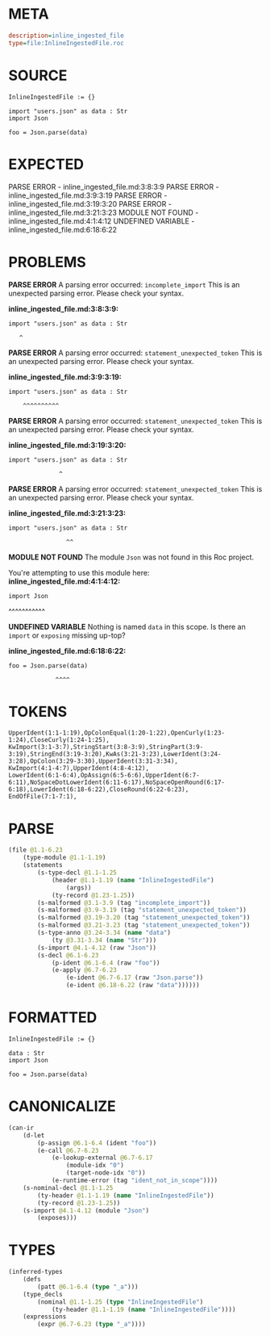 # META
~~~ini
description=inline_ingested_file
type=file:InlineIngestedFile.roc
~~~
# SOURCE
~~~roc
InlineIngestedFile := {}

import "users.json" as data : Str
import Json

foo = Json.parse(data)
~~~
# EXPECTED
PARSE ERROR - inline_ingested_file.md:3:8:3:9
PARSE ERROR - inline_ingested_file.md:3:9:3:19
PARSE ERROR - inline_ingested_file.md:3:19:3:20
PARSE ERROR - inline_ingested_file.md:3:21:3:23
MODULE NOT FOUND - inline_ingested_file.md:4:1:4:12
UNDEFINED VARIABLE - inline_ingested_file.md:6:18:6:22
# PROBLEMS
**PARSE ERROR**
A parsing error occurred: `incomplete_import`
This is an unexpected parsing error. Please check your syntax.

**inline_ingested_file.md:3:8:3:9:**
```roc
import "users.json" as data : Str
```
       ^


**PARSE ERROR**
A parsing error occurred: `statement_unexpected_token`
This is an unexpected parsing error. Please check your syntax.

**inline_ingested_file.md:3:9:3:19:**
```roc
import "users.json" as data : Str
```
        ^^^^^^^^^^


**PARSE ERROR**
A parsing error occurred: `statement_unexpected_token`
This is an unexpected parsing error. Please check your syntax.

**inline_ingested_file.md:3:19:3:20:**
```roc
import "users.json" as data : Str
```
                  ^


**PARSE ERROR**
A parsing error occurred: `statement_unexpected_token`
This is an unexpected parsing error. Please check your syntax.

**inline_ingested_file.md:3:21:3:23:**
```roc
import "users.json" as data : Str
```
                    ^^


**MODULE NOT FOUND**
The module `Json` was not found in this Roc project.

You're attempting to use this module here:
**inline_ingested_file.md:4:1:4:12:**
```roc
import Json
```
^^^^^^^^^^^


**UNDEFINED VARIABLE**
Nothing is named `data` in this scope.
Is there an `import` or `exposing` missing up-top?

**inline_ingested_file.md:6:18:6:22:**
```roc
foo = Json.parse(data)
```
                 ^^^^


# TOKENS
~~~zig
UpperIdent(1:1-1:19),OpColonEqual(1:20-1:22),OpenCurly(1:23-1:24),CloseCurly(1:24-1:25),
KwImport(3:1-3:7),StringStart(3:8-3:9),StringPart(3:9-3:19),StringEnd(3:19-3:20),KwAs(3:21-3:23),LowerIdent(3:24-3:28),OpColon(3:29-3:30),UpperIdent(3:31-3:34),
KwImport(4:1-4:7),UpperIdent(4:8-4:12),
LowerIdent(6:1-6:4),OpAssign(6:5-6:6),UpperIdent(6:7-6:11),NoSpaceDotLowerIdent(6:11-6:17),NoSpaceOpenRound(6:17-6:18),LowerIdent(6:18-6:22),CloseRound(6:22-6:23),
EndOfFile(7:1-7:1),
~~~
# PARSE
~~~clojure
(file @1.1-6.23
	(type-module @1.1-1.19)
	(statements
		(s-type-decl @1.1-1.25
			(header @1.1-1.19 (name "InlineIngestedFile")
				(args))
			(ty-record @1.23-1.25))
		(s-malformed @3.1-3.9 (tag "incomplete_import"))
		(s-malformed @3.9-3.19 (tag "statement_unexpected_token"))
		(s-malformed @3.19-3.20 (tag "statement_unexpected_token"))
		(s-malformed @3.21-3.23 (tag "statement_unexpected_token"))
		(s-type-anno @3.24-3.34 (name "data")
			(ty @3.31-3.34 (name "Str")))
		(s-import @4.1-4.12 (raw "Json"))
		(s-decl @6.1-6.23
			(p-ident @6.1-6.4 (raw "foo"))
			(e-apply @6.7-6.23
				(e-ident @6.7-6.17 (raw "Json.parse"))
				(e-ident @6.18-6.22 (raw "data"))))))
~~~
# FORMATTED
~~~roc
InlineIngestedFile := {}

data : Str
import Json

foo = Json.parse(data)
~~~
# CANONICALIZE
~~~clojure
(can-ir
	(d-let
		(p-assign @6.1-6.4 (ident "foo"))
		(e-call @6.7-6.23
			(e-lookup-external @6.7-6.17
				(module-idx "0")
				(target-node-idx "0"))
			(e-runtime-error (tag "ident_not_in_scope"))))
	(s-nominal-decl @1.1-1.25
		(ty-header @1.1-1.19 (name "InlineIngestedFile"))
		(ty-record @1.23-1.25))
	(s-import @4.1-4.12 (module "Json")
		(exposes)))
~~~
# TYPES
~~~clojure
(inferred-types
	(defs
		(patt @6.1-6.4 (type "_a")))
	(type_decls
		(nominal @1.1-1.25 (type "InlineIngestedFile")
			(ty-header @1.1-1.19 (name "InlineIngestedFile"))))
	(expressions
		(expr @6.7-6.23 (type "_a"))))
~~~
